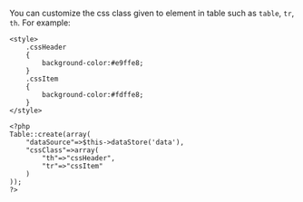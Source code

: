 You can customize the css class given to element in table such as `table`, `tr`, `th`. For example:

```
<style>
    .cssHeader
    {
        background-color:#e9ffe8;
    }
    .cssItem
    {
        background-color:#fdffe8;
    }
</style>
```

```
<?php
Table::create(array(
    "dataSource"=>$this->dataStore('data'),
    "cssClass"=>array(
        "th"=>"cssHeader",
        "tr"=>"cssItem"
    )
));
?>
```